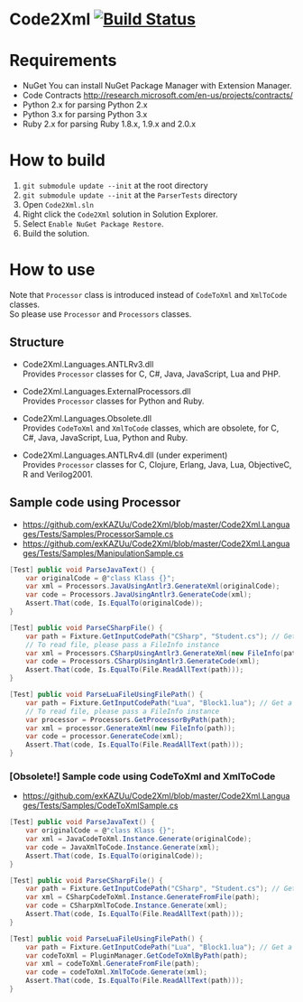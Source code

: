 Code2Xml [![Build Status](https://secure.travis-ci.org/exKAZUu/Code2Xml.png?branch=master)](http://travis-ci.org/exKAZUu/Code2Xml)
=================

# Requirements
* NuGet
You can install NuGet Package Manager with Extension Manager.  
* Code Contracts
http://research.microsoft.com/en-us/projects/contracts/
* Python 2.x for parsing Python 2.x
* Python 3.x for parsing Python 3.x
* Ruby 2.x for parsing Ruby 1.8.x, 1.9.x and 2.0.x

# How to build
1. ```git submodule update --init``` at the root directory
1. ```git submodule update --init``` at the ```ParserTests``` directory
1. Open ```Code2Xml.sln```
1. Right click the ```Code2Xml``` solution in Solution Explorer.
1. Select ```Enable NuGet Package Restore```.
1. Build the solution.

# How to use
Note that ```Processor``` class is introduced instead of ```CodeToXml``` and ```XmlToCode``` classes.  
So please use ```Processor``` and ```Processors``` classes.

## Structure
- Code2Xml.Languages.ANTLRv3.dll  
Provides ```Processor``` classes for C, C#, Java, JavaScript, Lua and PHP.

- Code2Xml.Languages.ExternalProcessors.dll  
Provides ```Processor``` classes for Python and Ruby.

- Code2Xml.Languages.Obsolete.dll  
Provides ```CodeToXml``` and ```XmlToCode``` classes, which are obsolete, for C, C#, Java, JavaScript, Lua, Python and Ruby.

- Code2Xml.Languages.ANTLRv4.dll (under experiment)  
Provides ```Processor``` classes for C, Clojure, Erlang, Java, Lua, ObjectiveC, R and Verilog2001.

## Sample code using Processor

- https://github.com/exKAZUu/Code2Xml/blob/master/Code2Xml.Languages/Tests/Samples/ProcessorSample.cs
- https://github.com/exKAZUu/Code2Xml/blob/master/Code2Xml.Languages/Tests/Samples/ManipulationSample.cs

```C#
[Test] public void ParseJavaText() {
	var originalCode = @"class Klass {}";
	var xml = Processors.JavaUsingAntlr3.GenerateXml(originalCode);
	var code = Processors.JavaUsingAntlr3.GenerateCode(xml);
	Assert.That(code, Is.EqualTo(originalCode));
}

[Test] public void ParseCSharpFile() {
	var path = Fixture.GetInputCodePath("CSharp", "Student.cs"); // Get a path of a test file
	// To read file, please pass a FileInfo instance
	var xml = Processors.CSharpUsingAntlr3.GenerateXml(new FileInfo(path));
	var code = Processors.CSharpUsingAntlr3.GenerateCode(xml);
	Assert.That(code, Is.EqualTo(File.ReadAllText(path)));
}

[Test] public void ParseLuaFileUsingFilePath() {
	var path = Fixture.GetInputCodePath("Lua", "Block1.lua"); // Get a path of a test file
	// To read file, please pass a FileInfo instance
	var processor = Processors.GetProcessorByPath(path);
	var xml = processor.GenerateXml(new FileInfo(path));
	var code = processor.GenerateCode(xml);
	Assert.That(code, Is.EqualTo(File.ReadAllText(path)));
}
```

### [Obsolete!] Sample code using CodeToXml and XmlToCode

- https://github.com/exKAZUu/Code2Xml/blob/master/Code2Xml.Languages/Tests/Samples/CodeToXmlSample.cs

```C#
[Test] public void ParseJavaText() {
	var originalCode = @"class Klass {}";
	var xml = JavaCodeToXml.Instance.Generate(originalCode);
	var code = JavaXmlToCode.Instance.Generate(xml);
	Assert.That(code, Is.EqualTo(originalCode));
}

[Test] public void ParseCSharpFile() {
	var path = Fixture.GetInputCodePath("CSharp", "Student.cs"); // Get a path of a test file
	var xml = CSharpCodeToXml.Instance.GenerateFromFile(path);
	var code = CSharpXmlToCode.Instance.Generate(xml);
	Assert.That(code, Is.EqualTo(File.ReadAllText(path)));
}

[Test] public void ParseLuaFileUsingFilePath() {
	var path = Fixture.GetInputCodePath("Lua", "Block1.lua"); // Get a path of a test file
	var codeToXml = PluginManager.GetCodeToXmlByPath(path);
	var xml = codeToXml.GenerateFromFile(path);
	var code = codeToXml.XmlToCode.Generate(xml);
	Assert.That(code, Is.EqualTo(File.ReadAllText(path)));
}
```
